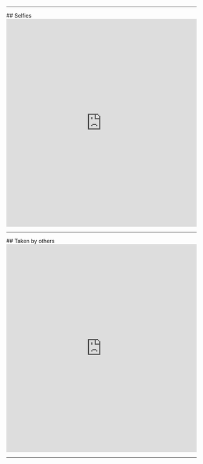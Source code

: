 <!DOCTYPE html>
<html>
<head>
<meta charset="UTF-8" />
<!-- <meta http-equiv="refresh" content="60" /> -->
<meta name="description" content="Insert description here" />
<meta name="keywords" content="Insert keywords here" />
<meta name="author" content="Mikaela Suomalainen" />
<link rel="canonical" href="https://">
<title>Insert title here</title>
<link rel="stylesheet" type="text/css" href="../css.css" />
</head>
<body>
<hr/>
## Selfies
<iframe class="imgur-album" width="100%" height="550" frameborder="0" src="http://imgur.com/a/8b4EY/embed"></iframe>

<hr/>
## Taken by others

<iframe class="imgur-album" width="100%" height="550" frameborder="0" src="http://imgur.com/a/pfCvJ/embed"></iframe>
<hr/>


<script>
  (function(i,s,o,g,r,a,m){i['GoogleAnalyticsObject']=r;i[r]=i[r]||function(){
    (i[r].q=i[r].q||[]).push(arguments)},i[r].l=1*new Date();a=s.createElement(o),
      m=s.getElementsByTagName(o)[0];a.async=1;a.src=g;m.parentNode.insertBefore(a,m)
        })(window,document,'script','//www.google-analytics.com/analytics.js','ga');

          ga('create', 'UA-40171169-1', 'mkaysi.github.io');
            ga('send', 'pageview');

            </script>
</body>
</html>
<!-- vim : set ft=markdown-->
